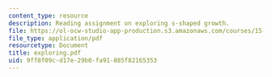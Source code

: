 ```yaml
---
content_type: resource
description: Reading assignment on exploring s-shaped growth.
file: https://ol-ocw-studio-app-production.s3.amazonaws.com/courses/15-988-system-dynamics-self-study-fall-1998-spring-1999/9ff8f09cd17e29b0fa91885f82165353_exploring.pdf
file_type: application/pdf
resourcetype: Document
title: exploring.pdf
uid: 9ff8f09c-d17e-29b0-fa91-885f82165353
---
```

